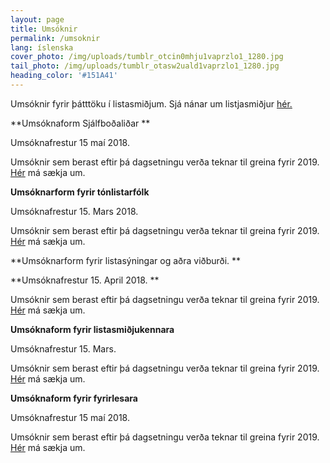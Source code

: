 ```yaml
---
layout: page
title: Umsóknir
permalink: /umsoknir
lang: íslenska
cover_photo: /img/uploads/tumblr_otcin0mhju1vaprzlo1_1280.jpg
tail_photo: /img/uploads/tumblr_otasw2uald1vaprzlo1_1280.jpg
heading_color: '#151A41'
---
```

Umsóknir fyrir þátttöku í listasmiðjum. Sjá nánar um listjasmiðjur [hér.](http://lunga.is/dagskra)



**Umsóknaform Sjálfboðaliðar **

Umsóknafrestur 15 maí 2018. 

Umsóknir sem berast eftir þá dagsetningu verða teknar til greina fyrir 2019. [Hér](https://podio.com/webforms/20703886/1425536) má sækja um. 



**Umsóknarform fyrir tónlistarfólk**

Umsóknafrestur 15. Mars 2018. 

Umsóknir sem berast eftir þá dagsetningu verða teknar til greina fyrir 2019.  [Hér](https://podio.com/webforms/20769252/1427418) má sækja um.



**Umsóknarform fyrir listasýningar og aðra viðburði. **

**Umsóknafrestur 15. April 2018. **

Umsóknir sem berast eftir þá dagsetningu verða teknar til greina fyrir 2019. [Hér](https://podio.com/webforms/20769251/1427416) má sækja um. 



**Umsóknaform fyrir listasmiðjukennara**

Umsóknafrestur 15. Mars. 

Umsóknir sem berast eftir þá dagsetningu verða teknar til greina fyrir 2019. [Hér](https://podio.com/webforms/20769289/1427422) má sækja um. 



**Umsóknaform fyrir fyrirlesara**

Umsóknafrestur 15 maí 2018. 

Umsóknir sem berast eftir þá dagsetningu verða teknar til greina fyrir 2019.[ Hér](https://podio.com/webforms/20769301/1427427) má sækja um.
